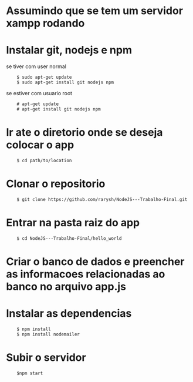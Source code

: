 Assumindo que se tem um servidor xampp rodando
==============================================

Instalar git, nodejs e npm
==========================

se tiver com user normal

        $ sudo apt-get update
        $ sudo apt-get install git nodejs npm
se estiver com usuario root

        # apt-get update
        # apt-get install git nodejs npm

Ir ate o diretorio onde se deseja colocar o app
================================================
        $ cd path/to/location

Clonar o repositorio
===================
        $ git clone https://github.com/rarysh/NodeJS---Trabalho-Final.git

Entrar na pasta raiz do app      
===========================
        $ cd NodeJS---Trabalho-Final/hello_world

Criar o banco de dados e preencher as informacoes relacionadas ao banco no arquivo app.js
===========================================================================================
Instalar as dependencias
========================
        $ npm install
        $ npm install nodemailer                

Subir o servidor
================
        $npm start

